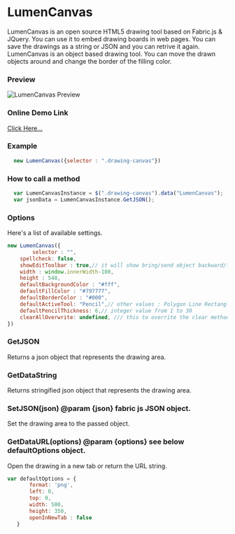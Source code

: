 # LumenCanvas
LumenCanvas is an open source HTML5 drawing tool based on Fabric.js & JQuery. You can use it to embed drawing boards in web pages. You can save the drawings as a string or JSON and you can retrive it again. LumenCanvas is an object based drawing tool. You can move the drawn objects around and change the border of the filling color.

### Preview
![LumenCanvas Preview](http://wizvalley.com/paint/lumincanvas_preview.png)


### Online Demo Link
[Click Here...](http://wizvalley.com/paint/)


### Example
```js
  new LumenCanvas({selector : ".drawing-canvas"})
```

### How to call a method
```js
  var LumenCanvasInstance = $(".drawing-canvas").data("LumenCanvas");
  var jsonData = LumenCanvasInstance.GetJSON();
```

### Options
Here's a list of available settings.
```js
new LumenCanvas({
    	selector : "",
	spellcheck: false,
	showEditToolbar : true,// it will show bring/send object backward/forward
	width : window.innerWidth-100,
	height : 548,
	defaultBackgroundColor : "#fff",
	defaultFillColor : "#797777",
	defaultBorderColor : "#000",
	defaultActiveTool: "Pencil",// other values : Polygon Line Rectangle Ellipse Text Pan
	defaultPencilThickness: 6,// integer value from 1 to 30
	clearAllOverwrite: undefined, /// this to overrite the clear method with a custom message. If you use this you should 	call ClearAll like : canvas.ClearAll();
})
```

### GetJSON
 Returns a json object that represents the drawing area.
 
### GetDataString
 Returns stringified json object that represents the drawing area.
 
 ### SetJSON(json) @param {json} fabric js JSON object.
 Set the drawing area to the passed object.

 ### GetDataURL(options) @param {options} see below defaultOptions object.
 Open the drawing in a new tab or return the URL string.
 ```js
 var defaultOptions = {
		format: 'png',
		left: 0,
		top: 0,
		width: 500,
		height: 350,
		openInNewTab : false
	}
```
 
 
